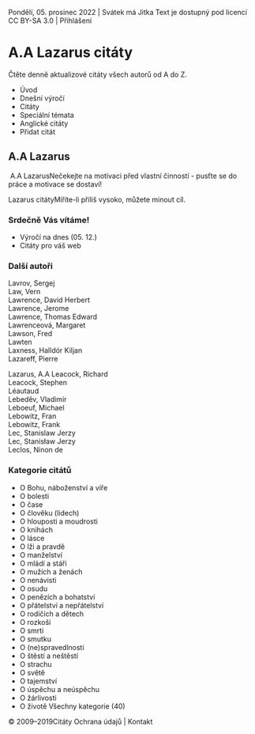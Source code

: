 Pondělí, 05. prosinec 2022 | Svátek má Jitka Text je dostupný pod licencí CC
BY-SA 3.0 | Přihlášení   

# A.A Lazarus citáty
Čtěte denně aktualizové citáty všech autorů od A do Z.
- Úvod
- Dnešní výročí
- Citáty
- Speciální témata
- Anglické citáty
- Přidat citát

## A.A Lazarus

 A.A LazarusNečekejte na motivaci před vlastní činností - pusťte se do práce
a motivace se dostaví!   


Lazarus citátyMíříte-li příliš vysoko, můžete minout cíl. 
### Srdečně Vás vítáme!

- Výročí na dnes (05. 12.)
- Citáty pro váš web

### Další autoři

Lavrov, Sergej  
Law, Vern  
Lawrence, David Herbert  
Lawrence, Jerome  
Lawrence, Thomas Edward  
Lawrenceová, Margaret  
Lawson, Fred  
Lawten  
Laxness, Halldór Kiljan  
Lazareff, Pierre  

Lazarus, A.A
Leacock, Richard  
Leacock, Stephen  
Léautaud  
Lebeděv, Vladimír  
Leboeuf, Michael  
Lebowitz, Fran  
Lebowitz, Frank  
Lec, Stanislaw Jerzy  
Lec, Stanisław Jerzy  
Leclos, Ninon de  


### Kategorie citátů

- O Bohu, náboženství a víře
- O bolesti
- O čase
- O člověku (lidech)
- O hlouposti a moudrosti
- O knihách
- O lásce
- O lži a pravdě
- O manželství
- O mládí a stáři
- O mužích a ženách
- O nenávisti
- O osudu
- O penězích a bohatství
- O přátelství a nepřátelství
- O rodičích a dětech
- O rozkoši
- O smrti
- O smutku
- O (ne)spravedlnosti
- O štěstí a neštěstí
- O strachu
- O světě
- O tajemství
- O úspěchu a neúspěchu
- O žárlivosti
- O životě
Všechny kategorie (40)  


© 2009–2019Citáty Ochrana údajů | Kontakt   

